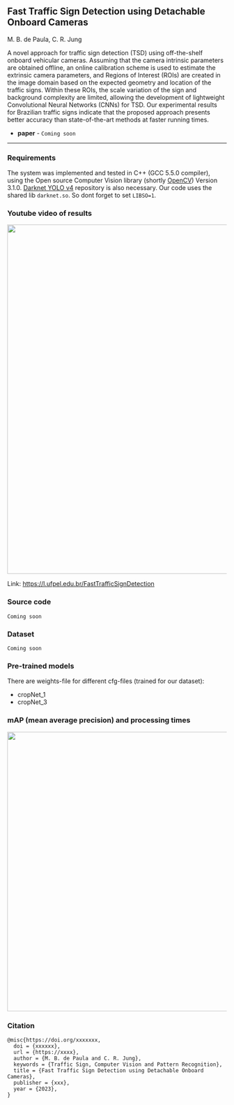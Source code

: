## Fast Traffic Sign Detection using Detachable Onboard Cameras
M. B. de Paula, C. R. Jung

A novel approach for traffic sign detection (TSD) using off-the-shelf onboard vehicular cameras. Assuming that the camera intrinsic parameters are obtained offline, an online calibration scheme is used to estimate the extrinsic camera parameters, and Regions of Interest (ROIs) are created in the image domain based on the expected geometry and location of the traffic signs. Within these ROIs, the scale variation of the sign and background complexity are limited, allowing the development of lightweight Convolutional Neural Networks (CNNs) for TSD. Our experimental results for Brazilian traffic signs indicate that the proposed approach presents better accuracy than state-of-the-art methods at faster running times.

* **paper** - `Coming soon`
----
### Requirements
The system was implemented and tested in C++ (GCC 5.5.0 compiler), using the Open source Computer Vision library (shortly [OpenCV](https://opencv.org)) Version 3.1.0.
[Darknet YOLO v4](https://github.com/AlexeyAB/darknet) repository is also necessary. Our code uses the shared lib `darknet.so`. So dont forget to set `LIBSO=1`.

### Youtube video of results
[//]: #![snap_img_5169_1920x1080](https://user-images.githubusercontent.com/11092747/167136861-a6a4e94f-df88-4180-b009-8a137969db18.png)(https://youtu.be/Z2Htxab2mFw)

[<img src="https://user-images.githubusercontent.com/11092747/167136861-a6a4e94f-df88-4180-b009-8a137969db18.png" width="800">](https://youtu.be/Z2Htxab2mFw)

Link: https://l.ufpel.edu.br/FastTrafficSignDetection

### Source code
`Coming soon`

### Dataset
<!-- The dataset used in this work with the corresponding ground truth data, as well as video sequences showing the results of our method, are publicly available at... -->
`Coming soon`

### Pre-trained models
There are weights-file for different cfg-files (trained for our dataset):
- cropNet_1
- cropNet_3

### **mAP** (mean average precision) and processing times
[//]: #![mAP_and_processing_times](https://user-images.githubusercontent.com/11092747/167144991-46bd8e77-3915-4d02-bd89-a40e9465a1ba.png)
<!-- <img src="https://user-images.githubusercontent.com/11092747/167144991-46bd8e77-3915-4d02-bd89-a40e9465a1ba.png" width="600"> -->
<!-- ![TableIII-mAP](https://github.com/maubrapa/LTSD_DOC/assets/11092747/396bc85c-cadf-4e6a-a32a-70464630d48c) -->
<img src="https://user-images.githubusercontent.com/11092747/258904796-396bc85c-cadf-4e6a-a32a-70464630d48c.png" width="640">

### Citation
```
@misc{https://doi.org/xxxxxxx,
  doi = {xxxxxx},
  url = {https://xxxx},
  author = {M. B. de Paula and C. R. Jung},
  keywords = {Traffic Sign, Computer Vision and Pattern Recognition},
  title = {Fast Traffic Sign Detection using Detachable Onboard Cameras},
  publisher = {xxx},
  year = {2023}, 
}
```

